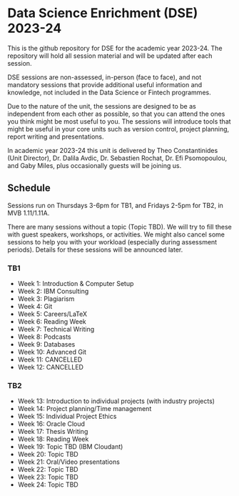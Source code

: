 # Data Science Enrichment (DSE) 2023-24

This is the github repository for DSE for the academic year 2023-24. The repository will hold all session material and will be updated after each session.

DSE sessions are non-assessed, in-person (face to face), and not mandatory sessions that provide additional useful information and knowledge, not included in the Data Science or Fintech programmes.

Due to the nature of the unit, the sessions are designed to be as independent from each other as possible, so that you can attend the ones you think might be most useful to you. The sessions will introduce tools that might be useful in your core units such as version control, project planning, report writing and presentations. 

In academic year 2023-24 this unit is delivered by Theo Constantinides (Unit Director), Dr. Dalila Avdic, Dr. Sebastien Rochat, Dr. Efi Psomopoulou, and Gaby Miles, plus occasionally guests will be joining us.

## Schedule

Sessions run on Thursdays 3-6pm for TB1, and Fridays 2-5pm for TB2, in MVB 1.11/1.11A.

There are many sessions without a topic (Topic TBD). We will try to fill these with guest speakers, workshops, or activities. We might also cancel some sessions to help you with your workload (especially during assessment periods). Details for these sessions will be announced later.

### TB1

- Week 1: Introduction & Computer Setup
- Week 2: IBM Consulting
- Week 3: Plagiarism
- Week 4: Git
- Week 5: Careers/LaTeX
- Week 6: Reading Week
- Week 7: Technical Writing
- Week 8: Podcasts
- Week 9: Databases
- Week 10: Advanced Git
- Week 11: CANCELLED
- Week 12: CANCELLED

### TB2

- Week 13: Introduction to individual projects (with industry projects)
- Week 14: Project planning/Time management
- Week 15: Individual Project Ethics
- Week 16: Oracle Cloud 
- Week 17: Thesis Writing
- Week 18: Reading Week
- Week 19: Topic TBD (IBM Cloudant)
- Week 20: Topic TBD
- Week 21: Oral/Video presentations
- Week 22: Topic TBD
- Week 23: Topic TBD
- Week 24: Topic TBD
